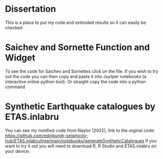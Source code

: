 # Dissertation
This is a place to put my code and extended results so it can easily be checked. 

# Saichev and Sornette Function and Widget

To see the code for Saichev and Sornettes click on the file. 
If you wish to try out the code you can then copy and paste it into Juytper notebooks (a interactive online python tool). 
Or straight copy the code into a python command

# Synthetic Earthquake catalogues by ETAS.inlabru

You can see my motified code from Naylor (2022), 
link to the orginal code: https://github.com/edinburgh-seismicity-hub/ETAS.inlabru/tree/main/notebooks/generateSyntheticCatalogues
If you want to try it out you will need to download R, R Studio and ETAS.inlabru on your device. 

